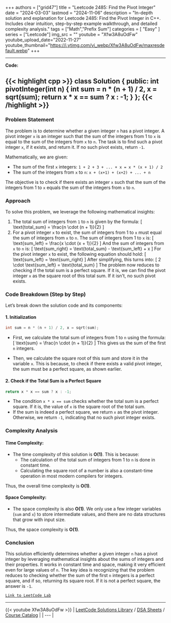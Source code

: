 
+++
authors = ["grid47"]
title = "Leetcode 2485: Find the Pivot Integer"
date = "2024-03-03"
lastmod = "2024-11-06"
description = "In-depth solution and explanation for Leetcode 2485: Find the Pivot Integer in C++. Includes clear intuition, step-by-step example walkthrough, and detailed complexity analysis."
tags = ["Math","Prefix Sum"]
categories = [
    "Easy"
]
series = ["Leetcode"]
img_src = ""
youtube = "Xfw3A8uOdFw"
youtube_upload_date="2022-11-27"
youtube_thumbnail="https://i.ytimg.com/vi_webp/Xfw3A8uOdFw/maxresdefault.webp"
+++



---
**Code:**

{{< highlight cpp >}}
class Solution {
public:
    int pivotInteger(int n) {
        int sum = n * (n + 1) / 2, x = sqrt(sum);
        return x * x == sum ? x : -1;
    }
};
{{< /highlight >}}
---

### Problem Statement

The problem is to determine whether a given integer `n` has a pivot integer. A pivot integer `x` is an integer such that the sum of the integers from 1 to `x` is equal to the sum of the integers from `x` to `n`. The task is to find such a pivot integer `x`, if it exists, and return it. If no such pivot exists, return `-1`.

Mathematically, we are given:
- The sum of the first `x` integers: `1 + 2 + 3 + ... + x = x * (x + 1) / 2`
- The sum of the integers from `x` to `n`: `x + (x+1) + (x+2) + ... + n`

The objective is to check if there exists an integer `x` such that the sum of the integers from 1 to `x` equals the sum of the integers from `x` to `n`.

### Approach

To solve this problem, we leverage the following mathematical insights:
1. The total sum of integers from `1` to `n` is given by the formula:
   \[
   \text{total\_sum} = \frac{n \cdot (n + 1)}{2}
   \]
2. For a pivot integer `x` to exist, the sum of integers from 1 to `x` must equal the sum of integers from `x` to `n`.
   The sum of integers from 1 to `x` is:
   \[
   \text{sum\_left} = \frac{x \cdot (x + 1)}{2}
   \]
   And the sum of integers from `x` to `n` is:
   \[
   \text{sum\_right} = \text{total\_sum} - \text{sum\_left} + x
   \]
   For the pivot integer `x` to exist, the following equation should hold:
   \[
   \text{sum\_left} = \text{sum\_right}
   \]
   After simplifying, this turns into:
   \[
   2 \cdot \text{sum\_left} = \text{total\_sum}
   \]
   The problem now reduces to checking if the total sum is a perfect square. If it is, we can find the pivot integer `x` as the square root of this total sum. If it isn't, no such pivot exists.

### Code Breakdown (Step by Step)

Let’s break down the solution code and its components:

#### 1. **Initialization**

```cpp
int sum = n * (n + 1) / 2, x = sqrt(sum);
```

- First, we calculate the total sum of integers from 1 to `n` using the formula:
  \[
  \text{sum} = \frac{n \cdot (n + 1)}{2}
  \]
  This gives us the sum of the first `n` integers.
  
- Then, we calculate the square root of this sum and store it in the variable `x`. This is because, to check if there exists a valid pivot integer, the sum must be a perfect square, as shown earlier.

#### 2. **Check if the Total Sum is a Perfect Square**

```cpp
return x * x == sum ? x : -1;
```

- The condition `x * x == sum` checks whether the total sum is a perfect square. If it is, the value of `x` is the square root of the total sum.
- If the sum is indeed a perfect square, we return `x` as the pivot integer. Otherwise, we return `-1`, indicating that no such pivot integer exists.

### Complexity Analysis

#### Time Complexity:
- The time complexity of this solution is **O(1)**. This is because:
  - The calculation of the total sum of integers from 1 to `n` is done in constant time.
  - Calculating the square root of a number is also a constant-time operation in most modern compilers for integers.
  
Thus, the overall time complexity is **O(1)**.

#### Space Complexity:
- The space complexity is also **O(1)**. We only use a few integer variables (`sum` and `x`) to store intermediate values, and there are no data structures that grow with input size.

Thus, the space complexity is **O(1)**.

### Conclusion

This solution efficiently determines whether a given integer `n` has a pivot integer by leveraging mathematical insights about the sums of integers and their properties. It works in constant time and space, making it very efficient even for large values of `n`. The key idea is recognizing that the problem reduces to checking whether the sum of the first `n` integers is a perfect square, and if so, returning its square root. If it is not a perfect square, the answer is `-1`.

[`Link to LeetCode Lab`](https://leetcode.com/problems/find-the-pivot-integer/description/)

---
{{< youtube Xfw3A8uOdFw >}}
| [LeetCode Solutions Library](https://grid47.xyz/leetcode/) / [DSA Sheets](https://grid47.xyz/sheets/) / [Course Catalog](https://grid47.xyz/courses/) |
| --- |
